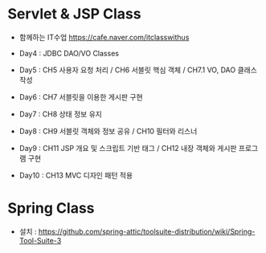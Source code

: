 # Servlet & JSP Class

- 함께하는 IT수업 https://cafe.naver.com/itclasswithus

- Day4 : JDBC DAO/VO Classes

- Day5 : CH5 사용자 요청 처리 / CH6 서블릿 핵심 객체 / CH7.1 VO, DAO 클래스 작성

- Day6 : CH7 서블릿을 이용한 게시판 구현

- Day7 : CH8 상태 정보 유지

- Day8 : CH9 서블릿 객체와 정보 공유 / CH10 필터와 리스너

- Day9 : CH11 JSP 개요 및 스크립트 기반 태그 /  CH12 내장 객체와 게시판 프로그램 구현

- Day10 : CH13 MVC 디자인 패턴 적용

# Spring Class

- 설치 : https://github.com/spring-attic/toolsuite-distribution/wiki/Spring-Tool-Suite-3
